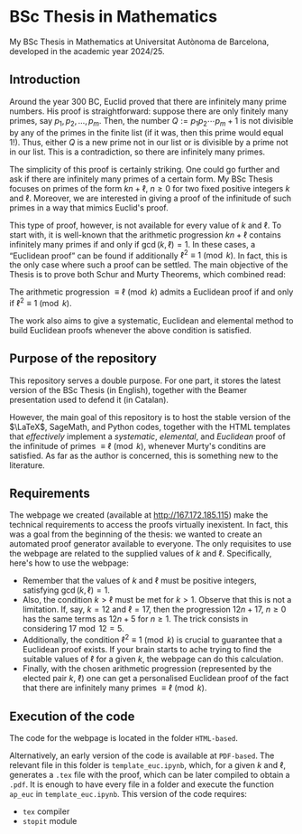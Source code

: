 # BSc Thesis in Mathematics
My BSc Thesis in Mathematics at Universitat Autònoma de Barcelona, developed in the academic year 2024/25.

## Introduction
Around the year 300 BC, Euclid proved that there are infinitely many prime numbers. His proof is straightforward: suppose there are only finitely many primes, say $p_1, p_2, \dots, p_m$. Then, the number $Q:=p_1p_2\cdots p_m+1$ is not divisible by any of the primes in the finite list (if it was, then this prime would equal $1$!). Thus, either $Q$ is a new prime not in our list or is divisible by a prime not in our list. This is a contradiction, so there are infinitely many primes.

The simplicity of this proof is certainly striking. One could go further and ask if there are infinitely many primes of a certain form. My BSc Thesis focuses on primes of the form $kn+\ell$, $n\geqslant 0$ for two fixed positive integers $k$ and $\ell$. Moreover, we are interested in giving a proof of the infinitude of such primes in a way that mimics Euclid's proof.

This type of proof, however, is not available for every value of $k$ and $\ell$. To start with, it is well-known that the arithmetic progression $kn+\ell$ contains infinitely many primes if and only if $\gcd(k, \ell)=1$. In these cases, a “Euclidean proof” can be found if additionally $\ell^2\equiv 1 \pmod{k}$. In fact, this is the only case where such a proof can be settled. The main objective of the Thesis is to prove both Schur and Murty Theorems, which combined read:

The arithmetic progression $\equiv\ell\pmod{k}$ admits a Euclidean proof if and only if $\ell^2\equiv 1 \pmod{k}$.

The work also aims to give a systematic, Euclidean and elemental method to build Euclidean proofs whenever the above condition is satisfied.

## Purpose of the repository

This repository serves a double purpose. For one part, it stores the latest version of the BSc Thesis (in English), together with the Beamer presentation used to defend it (in Catalan).

However, the main goal of this repository is to host the stable version of the $\LaTeX$, SageMath, and Python codes, together with the HTML templates that *effectively* implement a *systematic*, *elemental*, and *Euclidean* proof of the infinitude of primes $\equiv \ell\pmod{k}$, whenever Murty's conditins are satisfied. As far as the author is concerned, this is something new to the literature.

## Requirements

The webpage we created (available at http://167.172.185.115) make the technical requirements to access the proofs virtually inexistent. In fact, this was a goal from the beginning of the thesis: we wanted to create an automated proof generator available to everyone. The only requisites to use the webpage are related to the supplied values of $k$ and $\ell$. Specifically, here's how to use the webpage:

- Remember that the values of $k$ and $\ell$ must be positive integers, satisfying $\gcd(k,\ell)=1$.
- Also, the condition $k>\ell$ must be met for $k>1$. Observe that this is not a limitation. If, say, $k=12$ and $\ell=17$, then the progression $12n+17$, $n\geqslant 0$ has the same terms as $12n+5$ for $n\geqslant 1$. The trick consists in considering $17 \bmod{12}=5$. 
- Additionally, the condition $\ell^2\equiv 1 \pmod{k}$ is crucial to guarantee that a Euclidean proof exists. If your brain starts to ache trying to find the suitable values of $\ell$ for a given $k$, the webpage can do this calculation.
- Finally, with the chosen arithmetic progression (represented by the elected pair $k$, $\ell$) one can get a personalised Euclidean proof of the fact that there are infinitely many primes $\equiv \ell\pmod{k}$.
  
## Execution of the code

The code for the webpage is located in the folder `HTML-based`.

Alternatively, an early version of the code is available at `PDF-based`. The relevant file in this folder is `template_euc.ipynb`, which, for a given $k$ and $\ell$, generates a `.tex` file with the proof, which can be later compiled to obtain a `.pdf`. It is enough to have every file in a folder and execute the function `ap_euc` in `template_euc.ipynb`. This version of the code requires:

- `tex` compiler
- `stopit` module
